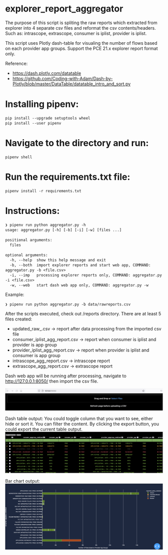 # explorer_report_aggregator
The purpose of this script is spliting the raw reports which extracted from explorer into 4 separate csv files and reformat the csv contents/headers.
Such as: intrascope, extrascope, consumer is iplist, provider is iplist.

This script uses Plotly dash-table for visualing the number of flows based on each provider app groups.
Support the PCE 21.x explorer report format only.

Reference:
- https://dash.plotly.com/datatable
- https://github.com/Coding-with-Adam/Dash-by-Plotly/blob/master/DataTable/datatable_intro_and_sort.py


# Installing pipenv:
```
pip install --upgrade setuptools wheel
pip install --user pipenv
```

# Navigate to the directory and run:
```
pipenv shell
```

# Run the requirements.txt file:
```
pipenv install -r requirements.txt
```

# Instructions:
```
❯ pipenv run python aggregator.py -h
usage: aggregator.py [-h] [-b] [-i] [-w] [files ...]

positional arguments:
  files

optional arguments:
  -h, --help  show this help message and exit
  -b, --both  import explorer reports and start web app, COMMAND: aggregator.py -b <file.csv>
  -i, --imp   processing explorer reports only, COMMAND: aggregator.py -i <file.csv>
  -w, --web   start dash web app only, COMMAND: aggregator.py -w
```

Example:
```
❯ pipenv run python aggregator.py -b data/rawreports.csv          
```


After the scripts executed, check out /reports directory.
There are at least 5 files created:
- updated_raw_<date>.csv -> report after data processing from the imported csv file
- consumer_iplist_agg_report<date>.csv -> report when consumer is iplist and provider is app group
- provider_iplist_agg_report<date>.csv -> report when provider is iplist and consumer is app group
- intrascope_agg_report<date>.csv -> intrascope report
- extrascope_agg_report<date>.csv -> extrascope report

Dash web app will be running after processing, navigate to http://127.0.0.1:8050/ then import the csv file.
  
![Alt text](https://github.com/boons1215/explorer_report_aggregator/blob/main/mainpage.png)

Dash table output:
You could toggle column that you want to see, either hide or sort it. You can filter the content.
By clicking the export button, you could export the current table output.
![Alt text](https://github.com/boons1215/explorer_report_aggregator/blob/main/dashtable.png)
  
Bar chart output:
![Alt text](https://github.com/boons1215/explorer_report_aggregator/blob/main/barchart.png)
  
